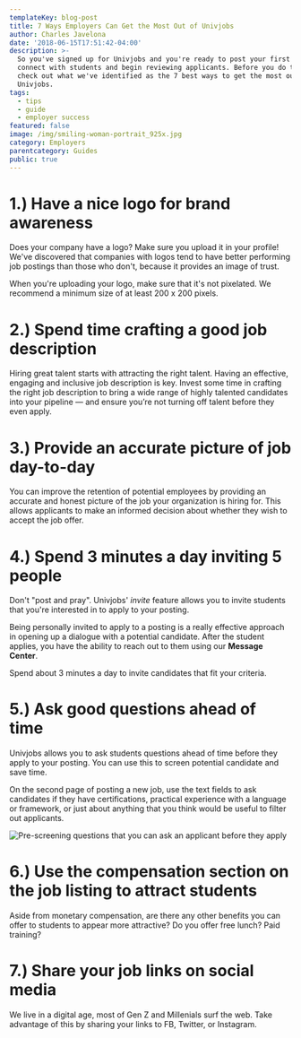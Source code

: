 ```yaml
---
templateKey: blog-post
title: 7 Ways Employers Can Get the Most Out of Univjobs
author: Charles Javelona
date: '2018-06-15T17:51:42-04:00'
description: >-
  So you've signed up for Univjobs and you're ready to post your first job,
  connect with students and begin reviewing applicants. Before you do that,
  check out what we've identified as the 7 best ways to get the most out of
  Univjobs. 
tags:
  - tips
  - guide
  - employer success
featured: false
image: /img/smiling-woman-portrait_925x.jpg
category: Employers
parentcategory: Guides
public: true
---
```

# 1.) Have a nice logo for brand awareness

Does your company have a logo? Make sure you upload it in your profile! We've discovered that companies with logos tend to have better performing job postings than those who don't, because it provides an image of trust.

When you're uploading your logo, make sure that it's not pixelated. We recommend a minimum size of at least 200 x 200 pixels. 

# 2.) Spend time crafting a good job description

Hiring great talent starts with attracting the right talent. Having an effective, engaging and inclusive job description is key. Invest some time in crafting the right job description to bring a wide range of highly talented candidates into your pipeline — and ensure you’re not turning off talent before they even apply.

# 3.) Provide an accurate picture of job day-to-day

You can improve the retention of potential employees by providing an accurate and honest picture of the job your organization is hiring for. This allows applicants to make an informed decision about whether they wish to accept the job offer.

# 4.) Spend 3 minutes a day inviting 5 people

Don't "post and pray". Univjobs' _invite_ feature allows you to invite students that you're interested in to apply to your posting. 

Being personally invited to apply to a posting is a really effective approach in opening up a dialogue with a potential candidate. After the student applies, you have the ability to reach out to them using our **Message Center**. 

Spend about 3 minutes a day to invite candidates that fit your criteria.

# 5.) Ask good questions ahead of time

Univjobs allows you to ask students questions ahead of time before they apply to your posting. You can use this to screen potential candidate and save time. 

On the second page of posting a new job, use the text fields to ask candidates if they have certifications, practical experience with a language or framework, or just about anything that you think would be useful to filter out applicants.

![Pre-screening questions that you can ask an applicant before they apply](/img/question.png)

# 6.) Use the compensation section on the job listing to attract students

Aside from monetary compensation, are there any other benefits you can offer to students to appear more attractive? Do you offer free lunch? Paid training? 

# 7.) Share your job links on social media

We live in a digital age, most of Gen Z and Millenials surf the web. Take advantage of this by sharing your links to FB, Twitter, or Instagram.
